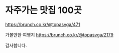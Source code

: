 # 자주가는 맛집 100곳
https://brunch.co.kr/@topasvga/471


가볼만한 여행지
https://brunch.co.kr/@topasvga/2179

감사합니다.
